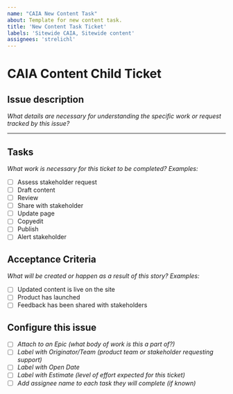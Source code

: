 ```yaml
---
name: "CAIA New Content Task"
about: Template for new content task.
title: 'New Content Task Ticket'
labels: 'Sitewide CAIA, Sitewide content'
assignees: 'strelichl'
---
```


# CAIA Content Child Ticket

## Issue description
_What details are necessary for understanding the specific work or request tracked by this issue?_

---
## Tasks
_What work is necessary for this ticket to be completed? Examples:_
- [ ] Assess stakeholder request
- [ ] Draft content
- [ ] Review 
- [ ] Share with stakeholder
- [ ] Update page
- [ ] Copyedit
- [ ] Publish
- [ ] Alert stakeholder

## Acceptance Criteria
_What will be created or happen as a result of this story? Examples:_
- [ ] Updated content is live on the site
- [ ] Product has launched
- [ ] Feedback has been shared with stakeholders

## Configure this issue
- [ ] _Attach to an Epic (what body of work is this a part of?)_
- [ ] _Label with Originator/Team (product team or stakeholder requesting support)_
- [ ] _Label with Open Date_
- [ ] _Label with Estimate (level of effort expected for this ticket)_
- [ ] _Add assignee name to each task they will complete (if known)_
